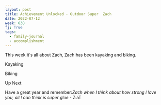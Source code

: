 ```yaml
---
layout: post
title: Achievement Unlocked - Outdoor Super  Zach
date: 2022-07-12
week: 638
fj: True
tags:
  - family-journal
  - accomplishment
---
```


This week it's all about Zach, Zach has been kayaking and biking.

Kayaking

Biking

Up Next

Have a great year and remember:_Zach when I think about how strong I love you, all I can think is super glue_ - ZiaT
